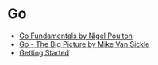 <!-- @format -->

# Go

-  [Go Fundamentals by Nigel Poulton](pluralsight-fundamentals/)
-  [Go - The Big Picture by Mike Van Sickle](go-big-picture/)
-  [Getting Started](dirty/)
